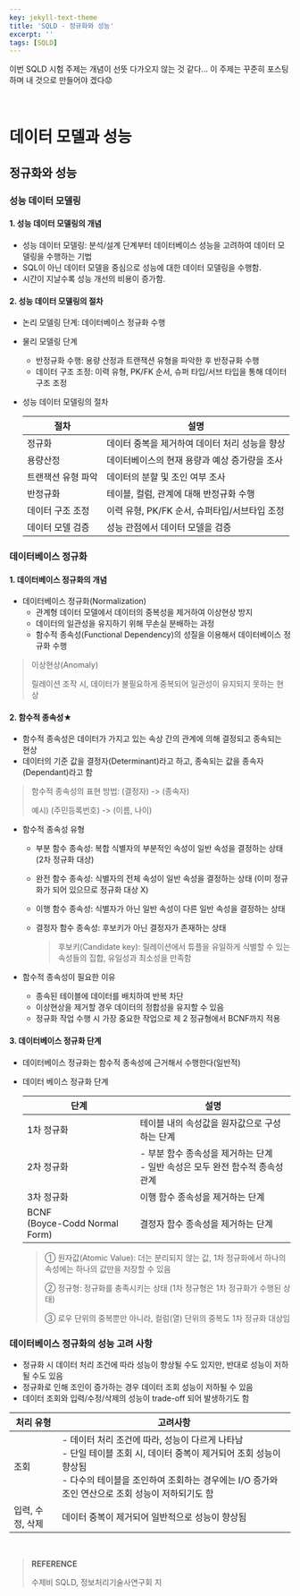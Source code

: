 ```yaml
---
key: jekyll-text-theme
title: 'SQLD - 정규화와 성능'
excerpt: ''
tags: [SQLD]
---
```




이번 SQLD 시험 주제는 개념이 선뜻 다가오지 않는 것 같다... 이 주제는 꾸준히 포스팅하며 내 것으로 만들어야 겠다:worried:

<br/>

# 데이터 모델과 성능

## 정규화와 성능

### 성능 데이터 모델링

#### 1. 성능 데이터 모델링의 개념

* 성능 데이터 모델링: 분석/설계 단계부터 데이터베이스 성능을 고려하여 데이터 모델링을 수행하는 기법
* SQL이 아닌 데이터 모델을 중심으로 성능에 대한 데이터 모델링을 수행함.
* 시간이 지날수록 성능 개선의 비용이 증가함.

#### 2. 성능 데이터 모델링의 절차

* 논리 모델링 단계: 데이터베이스 정규화 수행

* 물리 모델링 단계

  * 반정규화 수행: 용량 산정과 트랜잭션 유형을 파악한 후 반정규화 수행
  * 데이터 구조 조정: 이력 유형, PK/FK 순서, 슈퍼 타입/서브 타입을 통해 데이터 구조 조정

* 성능 데이터 모델링의 절차

  | 절차               | 설명                                           |
  | ------------------ | ---------------------------------------------- |
  | 정규화             | 데이터 중복을 제거하여 데이터 처리 성능을 향상 |
  | 용량산정           | 데이터베이스의 현재 용량과 예상 증가량을 조사  |
  | 트랜잭션 유형 파악 | 데이터의 분할 및 조인 여부 조사                |
  | 반정규화           | 테이블, 컬럼, 관계에 대해 반정규화 수행        |
  | 데이터 구조 조정   | 이력 유형, PK/FK 순서, 슈퍼타입/서브타입 조정  |
  | 데이터 모델 검증   | 성능 관점에서 데이터 모델을 검증               |

  

### 데이터베이스 정규화

#### 1. 데이터베이스 정규화의 개념

* 데이터베이스 정규화(Normalization)
  * 관계형 데이터 모델에서 데이터의 중복성을 제거하여 이상현상 방지
  * 데이터의 일관성을 유지하기 위해 무손실 분배하는 과정
  * 함수적 종속성(Functional Dependency)의 성질을 이용해서 데이터베이스 정규화 수행

> 이상현상(Anomaly)
>
> 릴레이션 조작 시, 데이터가 불필요하게 중복되어 일관성이 유지되지 못하는 현상

#### 2. 함수적 종속성★

* 함수적 종속성은 데이터가 가지고 있는 속상 간의 관계에 의해 결정되고 종속되는 현상
* 데이터의 기준 값을 결정자(Determinant)라고 하고, 종속되는 값을 종속자(Dependant)라고 함

> 함수적 종속성의 표현 방법: (결정자) -> (종속자)
>
> 예시) (주민등록번호) -> (이름, 나이)

* 함수적 종속성 유형

  * 부분 함수 종속성: 복합 식별자의 부분적인 속성이 일반 속성을 결정하는 상태 (2차 정규화 대상)

  * 완전 함수 종속성: 식별자의 전체 속성이 일반 속성을 결정하는 상태 (이미 정규화가 되어 있으므로 정규화 대상 X)

  * 이행 함수 종속성: 식별자가 아닌 일반 속성이 다른 일반 속성을 결정하는 상태

  * 결정자 함수 종속성: 후보키가 아닌 결정자가 존재하는 상태

    > 후보키(Candidate key): 릴레이션에서 튜플을 유일하게 식별할 수 있는 속성들의 집합, 유일성과 최소성을 만족함

* 함수적 종속성이 필요한 이유

  * 종속된 테이블에 데이터를 배치하여 반복 차단
  * 이상현상을 제거할 경우 데이터의 정합성을 유지할 수 있음
  * 정규화 작업 수행 시 가장 중요한 작업으로 제 2 정규형에서 BCNF까지 적용

#### 3. 데이터베이스 정규화 단계

* 데이터베이스 정규화는 함수적 종속성에 근거해서 수행한다(일반적)

* 데이터 베이스 정규화 단계

  | 단계                               | 설명                                                         |
  | ---------------------------------- | ------------------------------------------------------------ |
  | 1차 정규화                         | 테이블 내의 속성값을 원자값으로 구성하는 단계                |
  | 2차 정규화                         | - 부분 함수 종속성을 제거하는 단계<br/>- 일반 속성은 모두 완전 함수적 종속성 관계 |
  | 3차 정규화                         | 이행 함수 종속성을 제거하는 단계                             |
  | BCNF<br />(Boyce-Codd Normal Form) | 결정자 함수 종속성을 제거하는 단계                           |

  > ① 원자값(Atomic Value): 더는 분리되지 않는 값, 1차 정규화에서 하나의 속성에는 하나의 값만을 저장할 수 있음
  >
  > ② 정규형: 정규화를 충족시키는 상태 (1차 정규형은 1차 정규화가 수행된 상태)
  >
  > ③ 로우 단위의 중복뿐만 아니라, 컬럼(열) 단위의 중복도 1차 정규화 대상임
  



### 데이터베이스 정규화의 성능 고려 사항

* 정규화 시 데이터 처리 조건에 따라 성능이 향상될 수도 있지만, 반대로 성능이 저하될 수도 있음
* 정규화로 인해 조인이 증가하는 경우 데이터 조회 성능이 저하될 수 있음
* 데이터 조회와 입력/수정/삭제의 성능이 trade-off 되어 발생하기도 함

| 처리 유형        | 고려사항                                                     |
| ---------------- | ------------------------------------------------------------ |
| 조회             | - 데이터 처리 조건에 따라, 성능이 다르게 나타남<br/>- 단일 테이블 조회 시, 데이터 중복이 제거되어 조회 성능이 향상됨 <br/>- 다수의 테이블을 조인하여 조회하는 경우에는 I/O 증가와 조인 연산으로 조회 성능이 저하되기도 함 |
| 입력, 수정, 삭제 | 데이터 중복이 제거되어 일반적으로 성능이 향상됨              |

<br/>

> **REFERENCE**
>
> 수제비 SQLD,  정보처리기술사연구회 지
